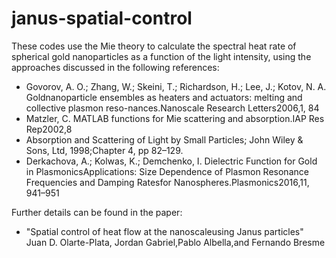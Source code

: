 # janus-spatial-control
These codes use the Mie theory to calculate the spectral heat rate of spherical gold nanoparticles as a function of the light intensity, using 
the approaches discussed in the following references:


- Govorov,  A.  O.;  Zhang,  W.;  Skeini,  T.;  Richardson,  H.;  Lee,  J.;  Kotov,  N.  A.  Goldnanoparticle ensembles as heaters and actuators:  melting and collective plasmon reso-nances.Nanoscale Research Letters2006,1, 84
- Matzler, C. MATLAB functions for Mie scattering and absorption.IAP Res Rep2002,8
- Absorption and Scattering of Light by Small Particles; John Wiley & Sons, Ltd, 1998;Chapter 4, pp 82–129.
- Derkachova, A.; Kolwas, K.; Demchenko, I. Dielectric Function for Gold in PlasmonicsApplications:  Size Dependence of 
Plasmon Resonance Frequencies and Damping Ratesfor Nanospheres.Plasmonics2016,11, 941–951

Further details can be found in the paper:
- "Spatial control of heat flow at the nanoscaleusing Janus particles"
Juan D. Olarte-Plata, Jordan Gabriel,Pablo Albella,and Fernando Bresme
